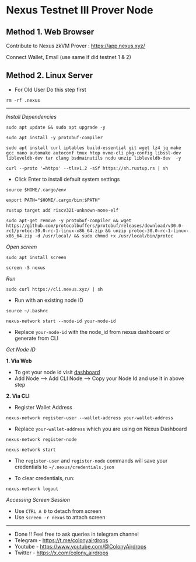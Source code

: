 # Nexus Testnet III Prover Node 

## Method 1. Web Browser
Contribute to Nexus zkVM Prover : https://app.nexus.xyz/

Connect Wallet, Email (use same if did testnet 1 & 2)

## Method 2. Linux Server
- For Old User Do this step first
```
rm -rf .nexus
```

---
*Install Dependencies*
```
sudo apt update && sudo apt upgrade -y
```
```
sudo apt install -y protobuf-compiler
```
```
sudo apt install curl iptables build-essential git wget lz4 jq make gcc nano automake autoconf tmux htop nvme-cli pkg-config libssl-dev libleveldb-dev tar clang bsdmainutils ncdu unzip libleveldb-dev  -y
```
```
curl --proto '=https' --tlsv1.2 -sSf https://sh.rustup.rs | sh
```
- Click Enter to install default system settings
```
source $HOME/.cargo/env
```
```
export PATH="$HOME/.cargo/bin:$PATH"
```
```
rustup target add riscv32i-unknown-none-elf
```
```
sudo apt-get remove -y protobuf-compiler && wget https://github.com/protocolbuffers/protobuf/releases/download/v30.0-rc1/protoc-30.0-rc-1-linux-x86_64.zip && unzip protoc-30.0-rc-1-linux-x86_64.zip -d /usr/local/ && sudo chmod +x /usr/local/bin/protoc
```


*Open screen*
```
sudo apt install screen
```
```
screen -S nexus
```

*Run*
```
sudo curl https://cli.nexus.xyz/ | sh
```
- Run with an existing node ID
```
source ~/.bashrc

nexus-network start --node-id your-node-id
```
- Replace `your-node-id` with the node_id from nexus dashboard or generate from CLI

*Get Node ID*

**1. Via Web**
- To get your node id visit [dashboard](https://app.nexus.xyz)
- Add Node --> Add CLI Node --> Copy your Node Id and use it in above step

**2. Via CLI**
- Register Wallet Address
```
nexus-network register-user --wallet-address your-wallet-address
```
- Replace `your-wallet-address` which you are using on Nexus Dashboard
```
nexus-network register-node
```
```
nexus-network start
```
- The `register-user` and `register-node` commands will save your credentials to `~/.nexus/credentials.json`

- To clear credentials, run:
```
nexus-network logout
```

*Accessing Screen Session*
- Use `CTRL A D` to detach from screen
- Use `screen -r nexus` to attach screen

---
- Done !! Feel free to ask queries in telegram channel
- Telegram - https://t.me/colonyairdrops
- Youtube - https://www.youtube.com/@ColonyAirdrops
- Twitter - https://x.com/colony_airdrops
